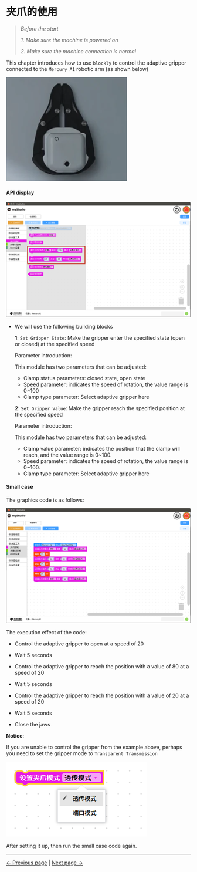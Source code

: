 # 夹爪的使用

> *Before the start*
>
> *1. Make sure the machine is powered on*
>
> *2. Make sure the machine connection is normal*



This chapter introduces how to use `blockly` to control the adaptive gripper connected to the `Mercury A1` robotic arm (as shown below)

<img src="..\resources\1-blockly\images\gripperUse\gripper.png"  />


#### API display

<img src="..\resources\1-blockly\images\gripperUse\blocks.png" style="zoom: 67%;" />

  * We will use the following building blocks

    **1**: `Set Gripper State`: Make the gripper enter the specified state (open or closed) at the specified speed

       Parameter introduction:

       This module has two parameters that can be adjusted:

       * Clamp status parameters: closed state, open state
       * Speed parameter: indicates the speed of rotation, the value range is 0~100
       * Clamp type parameter: Select adaptive gripper here

    

      **2**: `Set Gripper Value`: Make the gripper reach the specified position at the specified speed

       Parameter introduction:

       This module has two parameters that can be adjusted:

       * Clamp value parameter: indicates the position that the clamp will reach, and the value range is 0~100.
       * Speed parameter: indicates the speed of rotation, the value range is 0~100.
       * Clamp type parameter: Select adaptive gripper here







#### Small case

The graphics code is as follows:

<img src="..\resources\1-blockly\images\gripperUse\code.png" style="zoom: 80%;" />



The execution effect of the code:

- Control the adaptive gripper to open at a speed of 20

- Wait 5 seconds
- Control the adaptive gripper to reach the position with a value of 80 at a speed of 20
- Wait 5 seconds
- Control the adaptive gripper to reach the position with a value of 20 at a speed of 20
- Wait 5 seconds
- Close the jaws



**Notice**:

If you are unable to control the gripper from the example above, perhaps you need to set the gripper mode to `Transparent Transmission`

<img src="..\resources\1-blockly\images\gripperUse\3.png"  />

After setting it up, then run the small case code again.






---

[← Previous page](./9-program.md) | [Next page →](./11-pumpUse.md)
